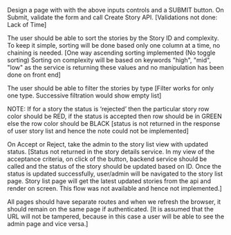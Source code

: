 
Design a page with with the above inputs controls and a SUBMIT button. On Submit, validate the form and call Create Story API.
[Validations not done: Lack of Time]

The user should be able to sort the stories by the Story ID and complexity. To keep it simple, sorting will be done based only one column at a time, no chaining is needed.
[One way ascending sorting implemented (No toggle sorting) Sorting on complexity will be based on keywords "high", "mid", "low" as the service is returning these values and no manipulation has been done on front end]

The user should be able to filter the stories by type
[Filter works for only one type. Successive filtration would show empty list]

NOTE: If for a story the status is ‘rejected’ then the particular story row color should be RED, if the status is accepted then row should be in GREEN else the row color should be BLACK
[status is not returned in the response of user story list and hence the note could not be implemented]

On Accept or Reject, take the admin to the story list view with updated status.
[Status not returned in the story details service. In my view of the acceptance criteria, on click of the button, backend service should be called and the status of the story should be updated based on ID. Once the status is updated successfully, user/admin will be navigated to the story list page. Story list page will get the latest updated stories from the api and render on screen. This flow was not available and hence not implemented.]

All pages should have separate routes and when we refresh the browser, it should remain on the same page if authenticated.
[It is assumed that the URL will not be tampered, because in this case a user will be able to see the admin page and vice versa.]
